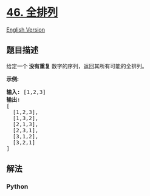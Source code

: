# [46. 全排列](https://leetcode-cn.com/problems/permutations)

[English Version](/leetcode/0000-0099/0046.Permutations/README_EN.md)

## 题目描述

<!-- 这里写题目描述 -->

<p>给定一个<strong> 没有重复</strong> 数字的序列，返回其所有可能的全排列。</p>

<p><strong>示例:</strong></p>

<pre><strong>输入:</strong> [1,2,3]
<strong>输出:</strong>
[
  [1,2,3],
  [1,3,2],
  [2,1,3],
  [2,3,1],
  [3,1,2],
  [3,2,1]
]</pre>


## 解法

<!-- 这里可写通用的实现逻辑 -->

<!-- tabs:start -->

### **Python**

<!-- 这里可写当前语言的特殊实现逻辑 -->

```python

```

<!-- tabs:end -->
